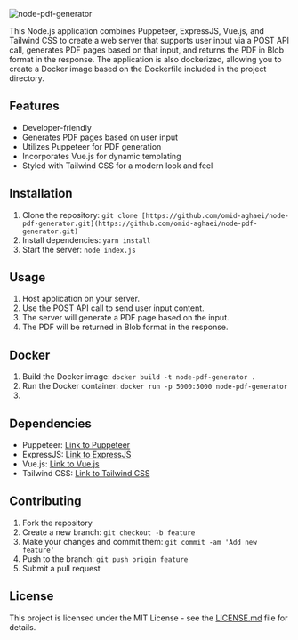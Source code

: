 ![node-pdf-generator](https://socialify.git.ci/omid-aghaei/node-pdf-generator/image?custom_description=A+Node-Express+web+server+that+supports+user+input+via+a+POST+API+call%2C+generates+PDF+pages+based+on+that+input&description=1&font=Raleway&language=1&name=1&owner=1&pattern=Brick+Wall&theme=Dark)

This Node.js application combines Puppeteer, ExpressJS, Vue.js, and Tailwind CSS to create a web server that supports user input via a POST API call, generates PDF pages based on that input, and returns the PDF in Blob format in the response. The application is also dockerized, allowing you to create a Docker image based on the Dockerfile included in the project directory.

## Features
- Developer-friendly
- Generates PDF pages based on user input
- Utilizes Puppeteer for PDF generation
- Incorporates Vue.js for dynamic templating
- Styled with Tailwind CSS for a modern look and feel

## Installation
1. Clone the repository: `git clone [https://github.com/omid-aghaei/node-pdf-generator.git](https://github.com/omid-aghaei/node-pdf-generator.git)`
2. Install dependencies: `yarn install`
3. Start the server: `node index.js`

## Usage
1. Host application on your server.
2. Use the POST API call to send user input content.
3. The server will generate a PDF page based on the input.
4. The PDF will be returned in Blob format in the response.

## Docker
1. Build the Docker image: `docker build -t node-pdf-generator .`
2. Run the Docker container: `docker run -p 5000:5000 node-pdf-generator`
3.
## Dependencies
- Puppeteer: [Link to Puppeteer]([https://github.com/puppeteer/puppeteer](https://github.com/puppeteer/puppeteer))
- ExpressJS: [Link to ExpressJS]([https://github.com/expressjs/express](https://github.com/expressjs/express))
- Vue.js: [Link to Vue.js]([https://github.com/vuejs/vue](https://github.com/vuejs/vue))
- Tailwind CSS: [Link to Tailwind CSS]([https://github.com/tailwindlabs/tailwindcss](https://github.com/tailwindlabs/tailwindcss))

## Contributing
1. Fork the repository
2. Create a new branch: `git checkout -b feature`
3. Make your changes and commit them: `git commit -am 'Add new feature'`
4. Push to the branch: `git push origin feature`
5. Submit a pull request

## License
This project is licensed under the MIT License - see the [LICENSE.md](LICENSE.md) file for details.
